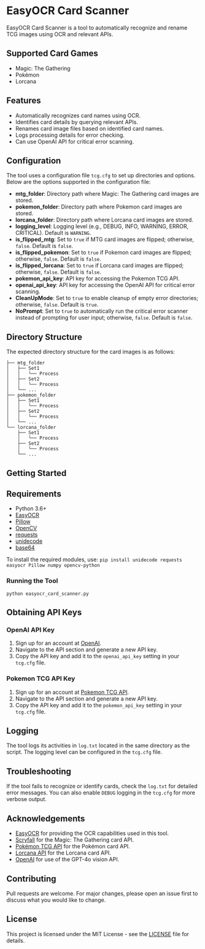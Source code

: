 # EasyOCR Card Scanner

EasyOCR Card Scanner is a tool to automatically recognize and rename TCG images using OCR and relevant APIs.

## Supported Card Games
- Magic: The Gathering
- Pokémon
- Lorcana

## Features
- Automatically recognizes card names using OCR.
- Identifies card details by querying relevant APIs.
- Renames card image files based on identified card names.
- Logs processing details for error checking.
- Can use OpenAI API for critical error scanning.

## Configuration
The tool uses a configuration file `tcg.cfg` to set up directories and options. Below are the options supported in the configuration file:

- **mtg_folder**: Directory path where Magic: The Gathering card images are stored.
- **pokemon_folder**: Directory path where Pokemon card images are stored.
- **lorcana_folder**: Directory path where Lorcana card images are stored.
- **logging_level**: Logging level (e.g., DEBUG, INFO, WARNING, ERROR, CRITICAL). Default is `WARNING`.
- **is_flipped_mtg**: Set to `true` if MTG card images are flipped; otherwise, `false`. Default is `false`.
- **is_flipped_pokemon**: Set to `true` if Pokemon card images are flipped; otherwise, `false`. Default is `false`.
- **is_flipped_lorcana**: Set to `true` if Lorcana card images are flipped; otherwise, `false`. Default is `false`.
- **pokemon_api_key**: API key for accessing the Pokemon TCG API.
- **openai_api_key**: API key for accessing the OpenAI API for critical error scanning.
- **CleanUpMode**: Set to `true` to enable cleanup of empty error directories; otherwise, `false`. Default is `true`.
- **NoPrompt**: Set to `true` to automatically run the critical error scanner instead of prompting for user input; otherwise, `false`. Default is `false`.

## Directory Structure
The expected directory structure for the card images is as follows:

```
├── mtg_folder
│   ├── Set1
│   │   └── Process
│   ├── Set2
│   │   └── Process
│   └── ...
├── pokemon_folder
│   ├── Set1
│   │   └── Process
│   ├── Set2
│   │   └── Process
│   └── ...
└── lorcana_folder
    ├── Set1
    │   └── Process
    ├── Set2
    │   └── Process
    └── ...
```

## Getting Started

## Requirements
- Python 3.6+
- [EasyOCR](https://github.com/JaidedAI/EasyOCR)
- [Pillow](https://pillow.readthedocs.io/en/stable/)
- [OpenCV](https://opencv.org/)
- [requests](https://docs.python-requests.org/en/master/)
- [unidecode](https://pypi.org/project/Unidecode/)
- [base64](https://docs.python.org/3/library/base64.html)


To install the required modules, use:
`pip install unidecode requests easyocr Pillow numpy opencv-python`

### Running the Tool

`python easyocr_card_scanner.py`

## Obtaining API Keys

### OpenAI API Key
1. Sign up for an account at [OpenAI](https://www.openai.com/).
2. Navigate to the API section and generate a new API key.
3. Copy the API key and add it to the `openai_api_key` setting in your `tcg.cfg` file.

### Pokemon TCG API Key
1. Sign up for an account at [Pokemon TCG API](https://pokemontcg.io/).
2. Navigate to the API section and generate a new API key.
3. Copy the API key and add it to the `pokemon_api_key` setting in your `tcg.cfg` file.


## Logging
The tool logs its activities in `log.txt` located in the same directory as the script. The logging level can be configured in the `tcg.cfg` file.

## Troubleshooting
If the tool fails to recognize or identify cards, check the `log.txt` for detailed error messages. You can also enable `DEBUG` logging in the `tcg.cfg` for more verbose output.

## Acknowledgements
- [EasyOCR](https://github.com/JaidedAI/EasyOCR) for providing the OCR capabilities used in this tool.
- [Scryfall](https://scryfall.com/docs/api) for the Magic: The Gathering card API.
- [Pokémon TCG API](https://dev.pokemontcg.io/) for the Pokémon card API.
- [Lorcana API](https://lorcana-api.com/) for the Lorcana card API.
- [OpenAI](https://www.openai.com/) for use of the GPT-4o vision API.

## Contributing
Pull requests are welcome. For major changes, please open an issue first to discuss what you would like to change.

## License
This project is licensed under the MIT License - see the [LICENSE](LICENSE) file for details.
